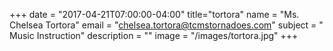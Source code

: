 +++
date = "2017-04-21T07:00:00-04:00"
title="tortora"
name = "Ms. Chelsea Tortora"
email = "chelsea.tortora@tcmstornadoes.com"
subject = " Music Instruction"
description = ""
image = "/images/tortora.jpg"
+++